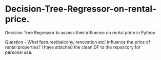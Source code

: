 # Decision-Tree-Regressor-on-rental-price.
Decision Tree Regressor to assess their influence on rental price in Python.

Question - What features(balcony, renovation etc) influence the price of rental properties? 
I have attached the clean DF to the repository for personal use. 

